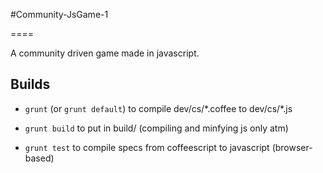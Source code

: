 #Community-JsGame-1

====

A community driven game made in javascript.

## Builds 

  + `grunt` (or `grunt default`) to compile dev/cs/\*.coffee to dev/cs/\*.js

  + `grunt build` to put in build/ (compiling and minfying js only atm)

  + `grunt test` to compile specs from coffeescript to javascript (browser-based)
